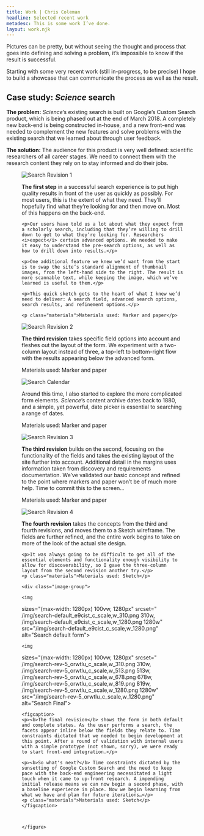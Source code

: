 ```yaml
---
title: Work | Chris Coleman
headline: Selected recent work
metadesc: This is some work I’ve done.
layout: work.njk
---
```


Pictures can be pretty, but without seeing the thought and process that goes into defining and solving a problem, it’s impossible to know if the result is successful.

Starting with some very recent work (still in-progress, to be precise) I hope to build a showcase that can communicate the process as well as the result.

## Case study: *Science* search

**The problem:** *Science*’s existing search is built on Google’s Custom Search product, which is being phased out at the end of March 2018. A completely new back-end is being constructed in-house, and a new front-end was needed to complement the new features and solve problems with the existing search that we learned about through user feedback.

**The solution:** The audience for this product is very well defined: scientific researchers of all career stages. We need to connect them with the research content they rely on to stay informed and do their jobs.

<figure class="figure figure--split">
  <img
  sizes="(max-width: 1380px) 100vw, 1380px"
  srcset="
  /img/search-rev-1_ic7kxi_c_scale,w_310.jpg 310w,
  /img/search-rev-1_ic7kxi_c_scale,w_700.jpg 700w,
  /img/search-rev-1_ic7kxi_c_scale,w_962.jpg 962w,
  /img/search-rev-1_ic7kxi_c_scale,w_1218.jpg 1218w,
  /img/search-rev-1_ic7kxi_c_scale,w_1380.jpg 1380w"
  src="/img/search-rev-1_ic7kxi_c_scale,w_1380.jpg"
  alt="Search Revision 1">

  <figcaption>
    <p><b>The first step</b> in a successful search experience is to put high quality results in front of the user as quickly as possibly. For most users, this is the extent of what they need. They’ll hopefully find what they’re looking for and then move on. Most of this happens on the back-end.</p>

    <p>Our users have told us a lot about what they expect from a scholarly search, including that they’re willing to drill down to get to what they’re looking for. Researchers <i>expect</i> certain advanced options. We needed to make it easy to understand the pre-search options, as well as how to drill down into results.</p>

    <p>One additional feature we knew we’d want from the start is to swap the site’s standard alignment of thumbnail images, from the left-hand side to the right. The result is more scannable text, while keeping the image, which we’ve learned is useful to them.</p>

    <p>This quick sketch gets to the heart of what I knew we’d need to deliver: A search field, advanced search options, search results, and refinement options.</p>

    <p class="materials">Materials used: Marker and paper</p>
  </figcaption>
</figure>


<figure class="figure figure--split">
  <img
  sizes="(max-width: 1380px) 100vw, 1380px"
  srcset="
  /img/search-rev-2_qiivuu_c_scale,w_310.jpg 310w,
  /img/search-rev-2_qiivuu_c_scale,w_685.jpg 685w,
  /img/search-rev-2_qiivuu_c_scale,w_950.jpg 950w,
  /img/search-rev-2_qiivuu_c_scale,w_1210.jpg 1210w,
  /img/search-rev-2_qiivuu_c_scale,w_1380.jpg 1380w"
  src="/img/search-rev-2_qiivuu_c_scale,w_1380.jpg"
  alt="Search Revision 2">

  <figcaption>
    <p><b>The third revision</b> takes specific field options into account and fleshes out the layout of the form. We experiment with a two-column layout instead of three, a top-left to bottom-right flow with the results appearing below the advanced form.</p>
    <p class="materials">Materials used: Marker and paper</p>
  </figcaption>
</figure>


<figure class="figure">
  <img
  sizes="(max-width: 1380px) 100vw, 1380px"
  srcset="
  /img/search-calendar_imldcp_c_scale,w_310.jpg 310w,
  /img/search-calendar_imldcp_c_scale,w_689.jpg 689w,
  /img/search-calendar_imldcp_c_scale,w_951.jpg 951w,
  /img/search-calendar_imldcp_c_scale,w_1222.jpg 1222w,
  /img/search-calendar_imldcp_c_scale,w_1380.jpg 1380w"
  src="/img/search-calendar_imldcp_c_scale,w_1380.jpg"
  alt="Search Calendar">

  <figcaption>
    <p>Around this time, I also started to explore the more complicated form elements. <i>Science</i>’s content archive dates back to 1880, and a simple, yet powerful, date picker is essential to searching a range of dates. </p>
    <p class="materials">Materials used: Marker and paper</p>
  </figcaption>
</figure>


<figure class="figure">
  <img
  sizes="(max-width: 1380px) 100vw, 1380px"
  srcset="
  /img/search-rev-3_fe6kxy_c_scale,w_310.jpg 310w,
  /img/search-rev-3_fe6kxy_c_scale,w_687.jpg 687w,
  /img/search-rev-3_fe6kxy_c_scale,w_951.jpg 951w,
  /img/search-rev-3_fe6kxy_c_scale,w_1215.jpg 1215w,
  /img/search-rev-3_fe6kxy_c_scale,w_1380.jpg 1380w"
  src="/img/search-rev-3_fe6kxy_c_scale,w_1380.jpg"
  alt="Search Revision 3">

  <figcaption>
    <p><b>The third revision</b> builds on the second, focusing on the functionality of the fields and takes the existing layout of the site further into account. Additional detail in the margins uses information taken from discovery and requirements documentation. We’ve validated our basic concept and refined to the point where markers and paper won’t be of much more help. Time to commit this to the screen…</p>
    <p class="materials">Materials used: Marker and paper</p>
  </figcaption>
</figure>


<figure class="figure figure--split">
  <img
  sizes="(max-width: 1280px) 100vw, 1280px"
  srcset="
  /img/search-rev-4_am9mnr_c_scale,w_310.png 310w,
  /img/search-rev-4_am9mnr_c_scale,w_516.png 516w,
  /img/search-rev-4_am9mnr_c_scale,w_682.png 682w,
  /img/search-rev-4_am9mnr_c_scale,w_825.png 825w,
  /img/search-rev-4_am9mnr_c_scale,w_1280.png 1280w"
  src="/img/search-rev-4_am9mnr_c_scale,w_1280.png"
  alt="Search Revision 4">

  <figcaption>
    <p><b>The fourth revision</b> takes the concepts from the third and fourth revisions, and moves them to a Sketch wireframe. The fields are further refined, and the entire work begins to take on more of the look of the actual site design.</p>

    <p>It was always going to be difficult to get all of the essential elements and functionality enough visibility to allow for discoverability, so I gave the three-column layout from the second revision another try.</p>
    <p class="materials">Materials used: Sketch</p>
  </figcaption>
</figure>





  <figure class="figure">

    <div class="image-group">

    <img
  sizes="(max-width: 1280px) 100vw, 1280px"
  srcset="
  /img/search-default_e9cist_c_scale,w_310.png 310w,
  /img/search-default_e9cist_c_scale,w_1280.png 1280w"
  src="/img/search-default_e9cist_c_scale,w_1280.png"
  alt="Search default form">


    <img
  sizes="(max-width: 1280px) 100vw, 1280px"
  srcset="
  /img/search-rev-5_orwtlu_c_scale,w_310.png 310w,
  /img/search-rev-5_orwtlu_c_scale,w_513.png 513w,
  /img/search-rev-5_orwtlu_c_scale,w_678.png 678w,
  /img/search-rev-5_orwtlu_c_scale,w_819.png 819w,
  /img/search-rev-5_orwtlu_c_scale,w_1280.png 1280w"
  src="/img/search-rev-5_orwtlu_c_scale,w_1280.png"
  alt="Search Final">
    </div>

    <figcaption>
    <p><b>The final revision</b> shows the form in both default and complete states. As the user performs a search, the facets appear inline below the fields they relate to. Time constraints dictated that we needed to begin development at this point. After a round of validation with internal users with a simple prototype (not shown, sorry), we were ready to start front-end integration.</p>

    <p><b>So what's next?</b> Time constraints dictated by the sunsetting of Google Custom Search and the need to keep pace with the back-end engineering necessitated a light touch when it came to up-front research. A impending initial release means we can now begin a second phase, with a baseline experience in place. Now we begin learning from what we have and plan for future iterations…</p>
    <p class="materials">Materials used: Sketch</p>
    </figcaption>



    </figure>
